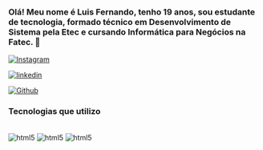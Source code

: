 ### Olá! Meu nome é Luis Fernando, tenho 19 anos, sou estudante de tecnologia, formado técnico em Desenvolvimento de Sistema pela Etec e cursando Informática para Negócios na Fatec.  👋

[![Instagram](https://img.shields.io/badge/Instagram-E4405F?style=for-the-badge&logo=instagram&logoColor=white)](https://www.instagram.com/luis_fernand0_18/)

[![linkedin](https://img.shields.io/badge/LinkedIn-0077B5?style=for-the-badge&logo=linkedin&logoColor=white)](https://www.linkedin.com/in/luís-fernando-henrique-barbosa-1b40ab231/)

[![Github](https://img.shields.io/badge/GitHub-100000?style=for-the-badge&logo=github&logoColor=white)](https://github.com/LuisFernandoHenriqueBarbosa)



### Tecnologias que utilizo

<div style="display: inline-block"><br/>
  <img aling="center" alt="html5" src="https://img.shields.io/badge/HTML5-E34F26?style=for-the-badge&logo=html5&logoColor=white">
  <img aling="center" alt="html5" src="https://img.shields.io/badge/CSS3-1572B6?style=for-the-badge&logo=css3&logoColor=white">
  <img aling="center" alt="html5" src="https://img.shields.io/badge/Java-ED8B00?style=for-the-badge&logo=openjdk&logoColor=white">
</div>
